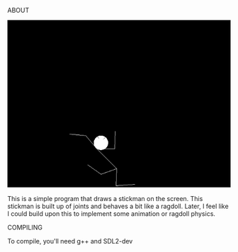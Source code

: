 ABOUT

![screenshot](https://raw.githubusercontent.com/tdwsl/stickman-test/main/screenshot.png)

This is a simple program that draws a stickman on the
screen. This stickman is built up of joints and behaves
a bit like a ragdoll. Later, I feel like I could build
upon this to implement some animation or ragdoll physics.

COMPILING

To compile, you'll need g++ and SDL2-dev
